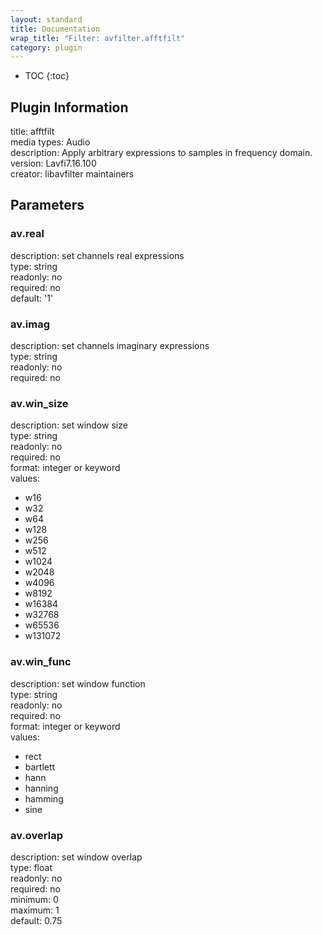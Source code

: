 ```yaml
---
layout: standard
title: Documentation
wrap_title: "Filter: avfilter.afftfilt"
category: plugin
---
```

* TOC
{:toc}

## Plugin Information

title: afftfilt  
media types:
Audio  
description: Apply arbitrary expressions to samples in frequency domain.  
version: Lavfi7.16.100  
creator: libavfilter maintainers  

## Parameters

### av.real

  
description:
set channels real expressions  
type: string  
readonly: no  
required: no  
default: '1'  

### av.imag

  
description:
set channels imaginary expressions  
type: string  
readonly: no  
required: no  

### av.win_size

  
description:
set window size  
type: string  
readonly: no  
required: no  
format: integer or keyword  
values:  

* w16
* w32
* w64
* w128
* w256
* w512
* w1024
* w2048
* w4096
* w8192
* w16384
* w32768
* w65536
* w131072

### av.win_func

  
description:
set window function  
type: string  
readonly: no  
required: no  
format: integer or keyword  
values:  

* rect
* bartlett
* hann
* hanning
* hamming
* sine

### av.overlap

  
description:
set window overlap  
type: float  
readonly: no  
required: no  
minimum: 0  
maximum: 1  
default: 0.75  

